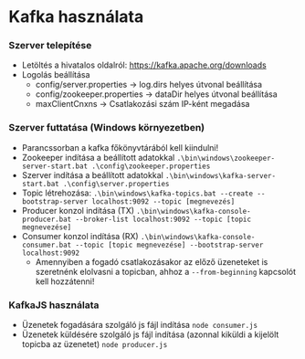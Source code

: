 # Kafka használata

### Szerver telepítése
- Letöltés a hivatalos oldalról: https://kafka.apache.org/downloads
- Logolás beállítása
    - config/server.properties -> log.dirs helyes útvonal beállítása
    - config/zookeeper.properties -> dataDir helyes útvonal beállítása
    - maxClientCnxns -> Csatlakozási szám IP-ként megadása

### Szerver futtatása (Windows környezetben)
- Parancssorban a kafka főkönyvtárából kell kiindulni!
- Zookeeper indítása a beállított adatokkal
```.\bin\windows\zookeeper-server-start.bat .\config\zookeeper.properties```
- Szerver indítása a beállított adatokkal
```.\bin\windows\kafka-server-start.bat .\config\server.properties```
- Topic létrehozása:
```.\bin\windows\kafka-topics.bat --create --bootstrap-server localhost:9092 --topic [megnevezés]```
- Producer konzol indítása (TX)
```.\bin\windows\kafka-console-producer.bat --broker-list localhost:9092 --topic [topic megnevezése]```
- Consumer konzol indítása (RX)
```.\bin\windows\kafka-console-consumer.bat --topic [topic megnevezése] --bootstrap-server localhost:9092```
    - Amennyiben a fogadó csatlakozásakor az előző üzeneteket is szeretnénk elolvasni a topicban, ahhoz a `--from-beginning` kapcsolót kell hozzátenni!

### KafkaJS használata
- Üzenetek fogadására szolgáló js fájl indítása
```node consumer.js```
- Üzenetek küldésére szolgáló js fájl indítása (azonnal kiküldi a kijelölt topicba az üzenetet)
```node producer.js```